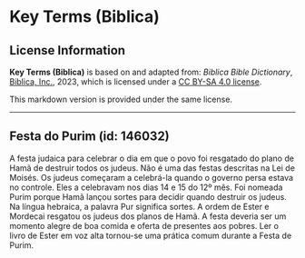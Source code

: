 # Key Terms (Biblica)

## License Information

**Key Terms (Biblica)** is based on and adapted from: _Biblica Bible Dictionary_, [Biblica, Inc.](https://www.biblica.com/), 2023, which is licensed under a [CC BY-SA 4.0 license](https://creativecommons.org/licenses/by-sa/4.0/legalcode.en).

This markdown version is provided under the same license.



--------------------------------

## Festa do Purim (id: 146032)

A festa judaica para celebrar o dia em que o povo foi resgatado do plano de Hamã de destruir todos os judeus. Não é uma das festas descritas na Lei de Moisés. Os judeus começaram a celebrá\-la quando o governo persa estava no controle. Eles a celebravam nos dias 14 e 15 do 12º mês. Foi nomeada Purim porque Hamã lançou sortes para decidir quando destruir os judeus. Na língua hebraica, a palavra Pur significa sortes. A ordem de Ester e Mordecai resgatou os judeus dos planos de Hamã. A festa deveria ser um momento alegre de boa comida e oferta de presentes aos pobres. Ler o livro de Ester em voz alta tornou\-se uma prática comum durante a Festa de Purim.


